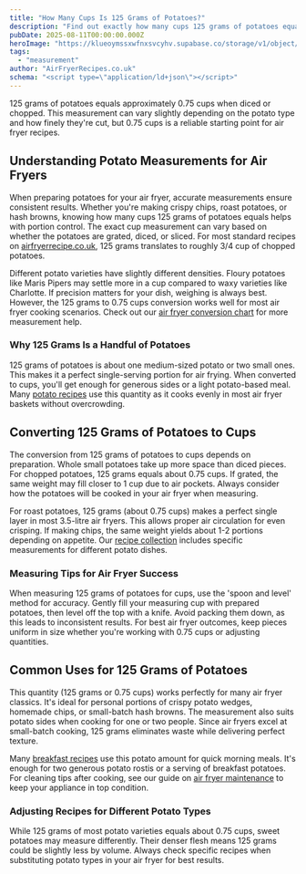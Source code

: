 ```yaml
---
title: "How Many Cups Is 125 Grams of Potatoes?"
description: "Find out exactly how many cups 125 grams of potatoes equals for perfect air fryer recipes every time. Get the conversion now!"
pubDate: 2025-08-11T00:00:00.000Z
heroImage: "https://klueoymssxwfnxsvcyhv.supabase.co/storage/v1/object/public/md/how-many-cups-is-125-grams-of-potatoes-53ad2793.webp"
tags:
  - "measurement"
author: "AirFryerRecipes.co.uk"
schema: "<script type=\"application/ld+json\"></script>"
---
```


<p>125 grams of potatoes equals approximately 0.75 cups when diced or chopped. This measurement can vary slightly depending on the potato type and how finely they're cut, but 0.75 cups is a reliable starting point for air fryer recipes.</p>  

<h2>Understanding Potato Measurements for Air Fryers</h2>  
<p>When preparing potatoes for your air fryer, accurate measurements ensure consistent results. Whether you're making crispy chips, roast potatoes, or hash browns, knowing how many cups 125 grams of potatoes equals helps with portion control. The exact cup measurement can vary based on whether the potatoes are grated, diced, or sliced. For most standard recipes on <a href=https://www.airfryerrecipe.co.uk/>airfryerrecipe.co.uk</a>, 125 grams translates to roughly 3/4 cup of chopped potatoes.</p>  

<p>Different potato varieties have slightly different densities. Floury potatoes like Maris Pipers may settle more in a cup compared to waxy varieties like Charlotte. If precision matters for your dish, weighing is always best. However, the 125 grams to 0.75 cups conversion works well for most air fryer cooking scenarios. Check out our <a href=https://www.airfryerrecipe.co.uk/air-fryer-conversion-chart>air fryer conversion chart</a> for more measurement help.</p>  

<h3>Why 125 Grams Is a Handful of Potatoes</h3>  
<p>125 grams of potatoes is about one medium-sized potato or two small ones. This makes it a perfect single-serving portion for air frying. When converted to cups, you'll get enough for generous sides or a light potato-based meal. Many <a href=https://www.airfryerrecipe.co.uk/recipe-category/potatoes>potato recipes</a> use this quantity as it cooks evenly in most air fryer baskets without overcrowding.</p>  

<h2>Converting 125 Grams of Potatoes to Cups</h2>  
<p>The conversion from 125 grams of potatoes to cups depends on preparation. Whole small potatoes take up more space than diced pieces. For chopped potatoes, 125 grams equals about 0.75 cups. If grated, the same weight may fill closer to 1 cup due to air pockets. Always consider how the potatoes will be cooked in your air fryer when measuring.</p>  

<p>For roast potatoes, 125 grams (about 0.75 cups) makes a perfect single layer in most 3.5-litre air fryers. This allows proper air circulation for even crisping. If making chips, the same weight yields about 1-2 portions depending on appetite. Our <a href=https://www.airfryerrecipe.co.uk/recipes>recipe collection</a> includes specific measurements for different potato dishes.</p>  

<h3>Measuring Tips for Air Fryer Success</h3>  
<p>When measuring 125 grams of potatoes for cups, use the 'spoon and level' method for accuracy. Gently fill your measuring cup with prepared potatoes, then level off the top with a knife. Avoid packing them down, as this leads to inconsistent results. For best air fryer outcomes, keep pieces uniform in size whether you're working with 0.75 cups or adjusting quantities.</p>  

<h2>Common Uses for 125 Grams of Potatoes</h2>  
<p>This quantity (125 grams or 0.75 cups) works perfectly for many air fryer classics. It's ideal for personal portions of crispy potato wedges, homemade chips, or small-batch hash browns. The measurement also suits potato sides when cooking for one or two people. Since air fryers excel at small-batch cooking, 125 grams eliminates waste while delivering perfect texture.</p>  

<p>Many <a href=https://www.airfryerrecipe.co.uk/recipe-category/breakfast>breakfast recipes</a> use this potato amount for quick morning meals. It's enough for two generous potato rostis or a serving of breakfast potatoes. For cleaning tips after cooking, see our guide on <a href=https://www.airfryerrecipe.co.uk/air-fryer-cleaner>air fryer maintenance</a> to keep your appliance in top condition.</p>  

<h3>Adjusting Recipes for Different Potato Types</h3>  
<p>While 125 grams of most potato varieties equals about 0.75 cups, sweet potatoes may measure differently. Their denser flesh means 125 grams could be slightly less by volume. Always check specific recipes when substituting potato types in your air fryer for best results.</p>